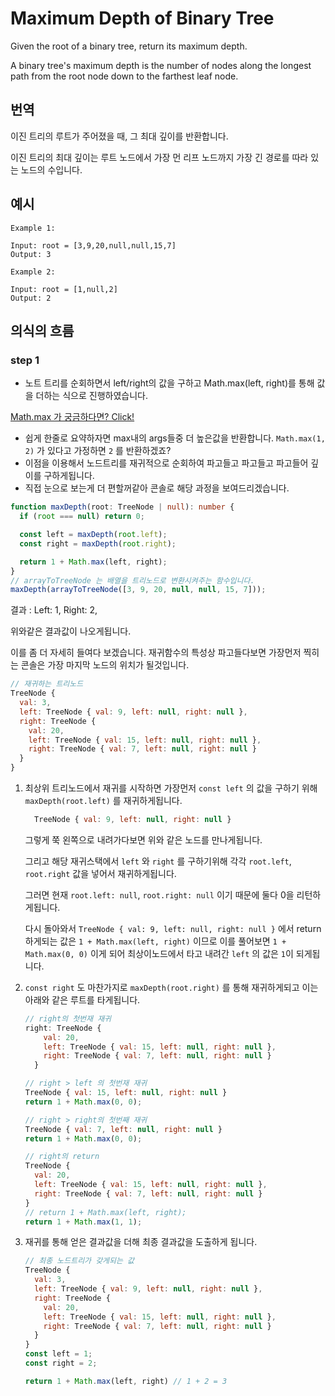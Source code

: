# Maximum Depth of Binary Tree

Given the root of a binary tree, return its maximum depth.

A binary tree's maximum depth is the number of nodes along the longest path from the root node down to the farthest leaf node.

## 번역

이진 트리의 루트가 주어졌을 때, 그 최대 깊이를 반환합니다.

이진 트리의 최대 깊이는 루트 노드에서 가장 먼 리프 노드까지 가장 긴 경로를 따라 있는 노드의 수입니다.

## 예시

```
Example 1:

Input: root = [3,9,20,null,null,15,7]
Output: 3
```

```
Example 2:

Input: root = [1,null,2]
Output: 2
```

## 의식의 흐름
### step 1
- 노트 트리를 순회하면서 left/right의 값을 구하고 Math.max(left, right)를 통해 값을 더하는 식으로 진행하였습니다.

[Math.max 가 궁금하다면? Click!](https://developer.mozilla.org/ko/docs/Web/JavaScript/Reference/Global_Objects/Math/max)

- 쉽게 한줄로 요약하자면 max내의 args들중 더 높은값을 반환합니다. ```Math.max(1, 2)``` 가 있다고 가정하면 ```2``` 를 반환하겠죠?
- 이점을 이용해서 노드트리를 재귀적으로 순회하여 파고들고 파고들고 파고들어 깊이를 구하게됩니다.
- 직접 눈으로 보는게 더 편할꺼같아 콘솔로 해당 과정을 보여드리겠습니다.
```typescript
function maxDepth(root: TreeNode | null): number {
  if (root === null) return 0;

  const left = maxDepth(root.left);
  const right = maxDepth(root.right);

  return 1 + Math.max(left, right);
}
// arrayToTreeNode 는 배열을 트리노드로 변환시켜주는 함수입니다.
maxDepth(arrayToTreeNode([3, 9, 20, null, null, 15, 7]));
```

결과 : 
Left: 1,
Right: 2,

위와같은 결과값이 나오게됩니다.

이를 좀 더 자세히 들여다 보겠습니다. 재귀함수의 특성상 파고들다보면 가장먼저 찍히는 콘솔은 가장 마지막 노드의 위치가 될것입니다.
```javascript
// 재귀하는 트리노드
TreeNode {
  val: 3,
  left: TreeNode { val: 9, left: null, right: null },
  right: TreeNode {
    val: 20,
    left: TreeNode { val: 15, left: null, right: null },
    right: TreeNode { val: 7, left: null, right: null }
  }
}
```

1. 최상위 트리노드에서 재귀를 시작하면 가장먼저 ```const left``` 의 값을 구하기 위해 ```maxDepth(root.left)``` 를 재귀하게됩니다.
    ```javascript
      TreeNode { val: 9, left: null, right: null }
    ```
    그렇게 쭉 왼쪽으로 내려가다보면 위와 같은 노드를 만나게됩니다.

    그리고 해당 재귀스택에서 ```left``` 와 ```right``` 를 구하기위해 각각 ```root.left```, ```root.right``` 값을 넣어서 재귀하게됩니다.

    그러면 현재 ```root.left: null```, ```root.right: null``` 이기 때문에 둘다 0을 리턴하게됩니다.

    다시 돌아와서 ```TreeNode { val: 9, left: null, right: null }``` 에서 return 하게되는 값은 ```1 + Math.max(left, right)``` 이므로 이를 풀어보면
    ```1 + Math.max(0, 0)``` 이게 되어 최상이노드에서 타고 내려간 ```left``` 의 값은 ```1```이 되게됩니다.

2. ```const right``` 도 마찬가지로 ```maxDepth(root.right)``` 를 통해 재귀하게되고 이는 아래와 같은 루트를 타게됩니다.
    ```javascript
    // right의 첫번재 재귀
    right: TreeNode {
        val: 20,
        left: TreeNode { val: 15, left: null, right: null },
        right: TreeNode { val: 7, left: null, right: null }
      }

    // right > left 의 첫번재 재귀 
    TreeNode { val: 15, left: null, right: null }
    return 1 + Math.max(0, 0);

    // right > right의 첫번째 재귀
    TreeNode { val: 7, left: null, right: null }
    return 1 + Math.max(0, 0);

    // right의 return 
    TreeNode {
      val: 20,
      left: TreeNode { val: 15, left: null, right: null },
      right: TreeNode { val: 7, left: null, right: null }
    }
    // return 1 + Math.max(left, right);
    return 1 + Math.max(1, 1);
    ```
3. 재귀를 통해 얻은 결과값을 더해 최종 결과값을 도출하게 됩니다.
    ```javascript
    // 최종 노드트리가 갖게되는 값
    TreeNode {
      val: 3,
      left: TreeNode { val: 9, left: null, right: null },
      right: TreeNode {
        val: 20,
        left: TreeNode { val: 15, left: null, right: null },
        right: TreeNode { val: 7, left: null, right: null }
      }
    }
    const left = 1;
    const right = 2;

    return 1 + Math.max(left, right) // 1 + 2 = 3
    ```

